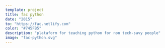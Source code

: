```yaml
---
template: project
title: fac python
date: "2015"
to: "https://fac.netlify.com"
color: "#745FB5"
description: "plataform for teaching python for non tech-savy people"
image: "fac-python.svg"
---
```

